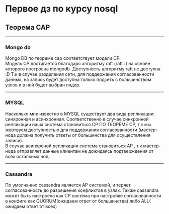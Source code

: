 # Первое дз по курсу nosql
## Теорема CAP  
___  
    
### Mongo db
 Mongo DB по теореме cap соответствует модели CP.  
 Модель CP достигается благодаря алгоритму raft (raft+) на основе которого построена mongodb.
 Доступность алгоритму raft не доступна :D Т.к в случае разделения сети, для поддержания согласованности данных, на запись будет доступна только подсеть с большинством узлов и в ней будет выбран лидер.  
 ___
 
 ### MYSQL
 Насколько мне известно в MYSQL существует два вида репликации: синхронная и асинхронная.
 Соответственно в случае синхронной репликации наша система становиться CP ПО ТЕОРЕМЕ CP, т.к мы жертвуем доступностью для поддержания согласованности (мастер-нода должна получить ответы от большинства для осуществления записи).  
 В случае асинхроной репликации система становиться AP , т.к мастер-нода отправляет данные клиентам не дожидаясь подтверждения от всех остальных нод.  
 ___
 ### Cassandra
 По умолчанию cassandra является AP системой, и теряет согласованность до разрешения конфликтов в узлах. Также cassandra может быть настроена как CP система при настройке согласованности в конфиге как QUORUM(ожидаем ответ от большинства) либо ALL( ожидаем ответ от всех) 


